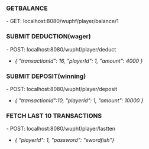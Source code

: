 <h3>GETBALANCE</h3>
- GET: localhost:8080/wuphf/player/balance/1

<h3>SUBMIT DEDUCTION(wager)</h3>
- POST: localhost:8080/wuphf/player/deduct

- *{
"transactionId": 16,
"playerId": 1,
"amount": 4000
}*

<h3>SUBMIT DEPOSIT(winning)</h3>
- POST: localhost:8080/wuphf/player/deposit

- *{
"transactionId":10,
"playerId": 1,
"amount": 10000
}*

<h3>FETCH LAST 10 TRANSACTIONS</h3>
- POST: localhost:8080/wuphf/player/lastten

- *{ "playerId": 1,
"password": "swordfish"}*